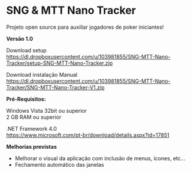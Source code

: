 SNG & MTT Nano Tracker
====================

Projeto open source para auxiliar jogadores de poker iniciantes! 

<strong>Versão 1.0</strong>

Download setup<br />
https://dl.dropboxusercontent.com/u/103981855/SNG-MTT-Nano-Tracker/setup-SNG-MTT-Nano-Tracker.zip

Download instalação Manual<br />
https://dl.dropboxusercontent.com/u/103981855/SNG-MTT-Nano-Tracker/SNG-MTT-Nano-Tracker-V1.zip

<strong>Pré-Requisitos:</strong>

Windows Vista 32bit ou superior<br />
2 GB RAM ou superior 

.NET Framework 4.0<br />
https://www.microsoft.com/pt-br/download/details.aspx?id=17851

<strong>Melhorias previstas</strong>
- Melhorar o visual da aplicação com inclusão de menus, ícones, etc... <br />
- Fechamento automático das janelas 
